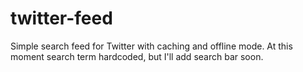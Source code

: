 # twitter-feed
Simple search feed for Twitter with caching and offline mode.
At this moment search term hardcoded, but I'll add search bar soon. 
